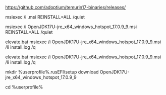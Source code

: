 https://github.com/adoptium/temurin17-binaries/releases/

msiexec /i <package>.msi REINSTALL=ALL /quiet


msiexec /i OpenJDK17U-jre_x64_windows_hotspot_17.0.9_9.msi REINSTALL=ALL /quiet


elevate.bat msiexec /i OpenJDK17U-jre_x64_windows_hotspot_17.0.9_9.msi /li install.log /q

elevate.bat msiexec /i OpenJDK17U-jre_x64_windows_hotspot_17.0.9_9.msi /li install.log /q


mkdir %userprofile%\.rusEFI\setup
download OpenJDK17U-jre_x64_windows_hotspot_17.0.9_9





cd %userprofile%